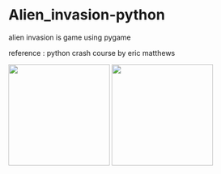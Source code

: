 # Alien_invasion-python 


alien invasion is game using pygame

reference : python crash course by eric matthews

<img src="ss1.jpg" width="200">

<img src="ss2.jpg" width="200">
